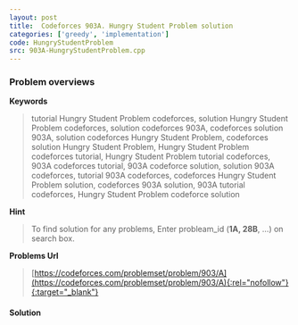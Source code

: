 ```yaml
---
layout: post
title:  Codeforces 903A. Hungry Student Problem solution
categories: ['greedy', 'implementation']
code: HungryStudentProblem
src: 903A-HungryStudentProblem.cpp
---
```

### **Problem overviews**

**Keywords**
> tutorial Hungry Student Problem codeforces, solution Hungry Student Problem codeforces, solution codeforces 903A, codeforces solution 903A, solution codeforces Hungry Student Problem, codeforces solution Hungry Student Problem, Hungry Student Problem codeforces tutorial, Hungry Student Problem tutorial codeforces, 903A codeforces tutorial, 903A codeforce solution, solution 903A codeforces, tutorial 903A codeforces, codeforces Hungry Student Problem solution, codeforces 903A solution, 903A tutorial codeforces, Hungry Student Problem codeforce solution

**Hint**
> To find solution for any problems, Enter probleam_id (**1A, 28B**, ...) on search box. 

**Problems Url**
> [https://codeforces.com/problemset/problem/903/A](https://codeforces.com/problemset/problem/903/A){:rel="nofollow"}{:target="_blank"}

#### **Solution**



